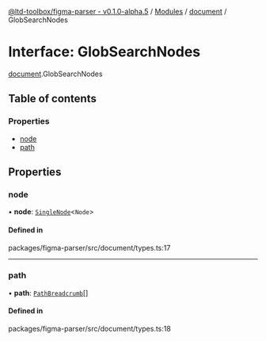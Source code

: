 [@ltd-toolbox/figma-parser - v0.1.0-alpha.5](../README.md) / [Modules](../modules.md) / [document](../modules/document.md) / GlobSearchNodes

# Interface: GlobSearchNodes

[document](../modules/document.md).GlobSearchNodes

## Table of contents

### Properties

- [node](document.GlobSearchNodes.md#node)
- [path](document.GlobSearchNodes.md#path)

## Properties

### node

• **node**: [`SingleNode`](../classes/document.SingleNode.md)\<`Node`\>

#### Defined in

packages/figma-parser/src/document/types.ts:17

___

### path

• **path**: [`PathBreadcrumb`](document.PathBreadcrumb.md)[]

#### Defined in

packages/figma-parser/src/document/types.ts:18
